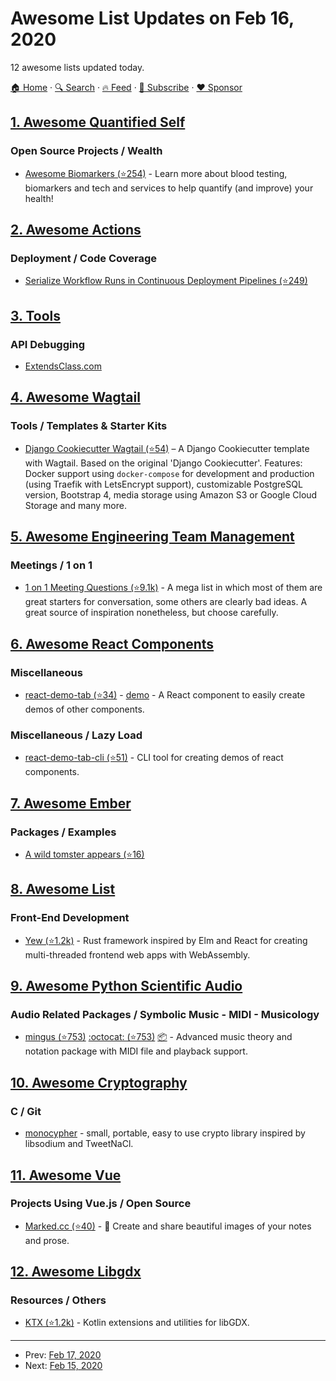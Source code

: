 # Awesome List Updates on Feb 16, 2020

12 awesome lists updated today.

[🏠 Home](/README.md) · [🔍 Search](https://www.trackawesomelist.com/search/) · [🔥 Feed](https://www.trackawesomelist.com/rss.xml) · [📮 Subscribe](https://trackawesomelist.us17.list-manage.com/subscribe?u=d2f0117aa829c83a63ec63c2f&id=36a103854c) · [❤️  Sponsor](https://github.com/sponsors/theowenyoung)



## [1. Awesome Quantified Self](/content/woop/awesome-quantified-self/README.md)

### Open Source Projects / Wealth

*   [Awesome Biomarkers (⭐254)](https://github.com/markwk/awesome-biomarkers) - Learn more about blood testing, biomarkers and tech and services to help quantify (and improve) your health!

## [2. Awesome Actions](/content/sdras/awesome-actions/README.md)

### Deployment / Code Coverage

*   [Serialize Workflow Runs in Continuous Deployment Pipelines (⭐249)](https://github.com/softprops/turnstyle)

## [3. Tools](/content/lvwzhen/tools/README.md)

### API Debugging

*   [ExtendsClass.com](https://extendsclass.com/rest-client-online.html)

## [4. Awesome Wagtail](/content/springload/awesome-wagtail/README.md)

### Tools / Templates & Starter Kits

*   [Django Cookiecutter Wagtail (⭐54)](https://github.com/Jean-Zombie/cookiecutter-django-wagtail) – A Django Cookiecutter template with Wagtail. Based on the original 'Django Cookiecutter'. Features: Docker support using `docker-compose` for development and production (using Traefik with LetsEncrypt support), customizable PostgreSQL version, Bootstrap 4, media storage using Amazon S3 or Google Cloud Storage and many more.

## [5. Awesome Engineering Team Management](/content/kdeldycke/awesome-engineering-team-management/README.md)

### Meetings / 1 on 1

*   [1 on 1 Meeting Questions (⭐9.1k)](https://github.com/VGraupera/1on1-questions) - A mega list in which most of them are great starters for conversation, some others are clearly bad ideas. A great source of inspiration nonetheless, but choose carefully.

## [6. Awesome React Components](/content/brillout/awesome-react-components/README.md)

### Miscellaneous

*   [react-demo-tab (⭐34)](https://github.com/mkosir/react-demo-tab) - [demo](https://mkosir.github.io/react-demo-tab) - A React component to easily create demos of other components.

### Miscellaneous / Lazy Load

*   [react-demo-tab-cli (⭐51)](https://github.com/mkosir/react-demo-tab-cli) - CLI tool for creating demos of react components.

## [7. Awesome Ember](/content/ember-community-russia/awesome-ember/README.md)

### Packages / Examples

*   [A wild tomster appears (⭐16)](https://github.com/scudco/tomsweeper)

## [8. Awesome List](/content/sindresorhus/awesome/README.md)

### Front-End Development

*   [Yew (⭐1.2k)](https://github.com/jetli/awesome-yew#readme) - Rust framework inspired by Elm and React for creating multi-threaded frontend web apps with WebAssembly.

## [9. Awesome Python Scientific Audio](/content/faroit/awesome-python-scientific-audio/README.md)

### Audio Related Packages / Symbolic Music - MIDI - Musicology

*   [mingus (⭐753)](https://github.com/bspaans/python-mingus) [:octocat: (⭐753)](https://github.com/bspaans/python-mingus) [:package:](https://pypi.org/project/mingus) - Advanced music theory and notation package with MIDI file and playback support.

## [10. Awesome Cryptography](/content/sobolevn/awesome-cryptography/README.md)

### C / Git

*   [monocypher](https://monocypher.org) - small, portable, easy to use crypto library inspired by libsodium and TweetNaCl.

## [11. Awesome Vue](/content/vuejs/awesome-vue/README.md)

### Projects Using Vue.js / Open Source

*   [Marked.cc (⭐40)](https://github.com/msjaber/marked.cc) - 📝 Create and share beautiful images of your notes and prose.

## [12. Awesome Libgdx](/content/rafaskb/awesome-libgdx/README.md)

### Resources / Others

*   [KTX (⭐1.2k)](https://github.com/libktx/ktx) - Kotlin extensions and utilities for libGDX.

---

- Prev: [Feb 17, 2020](/content/2020/02/17/README.md)
- Next: [Feb 15, 2020](/content/2020/02/15/README.md)